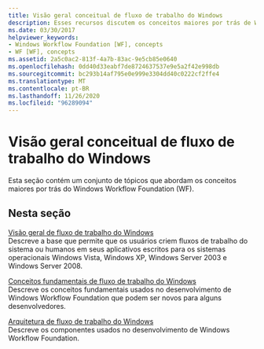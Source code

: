 ```yaml
---
title: Visão geral conceitual de fluxo de trabalho do Windows
description: Esses recursos discutem os conceitos maiores por trás de Windows Workflow Foundation, incluindo uma visão geral, conceitos fundamentais e arquitetura.
ms.date: 03/30/2017
helpviewer_keywords:
- Windows Workflow Foundation [WF], concepts
- WF [WF], concepts
ms.assetid: 2a5c0ac2-813f-4a7b-83ac-9e5cb85e0640
ms.openlocfilehash: 0dd40d33eabf7de8724637537e9e5a2f42e998db
ms.sourcegitcommit: bc293b14af795e0e999e3304dd40c0222cf2ffe4
ms.translationtype: MT
ms.contentlocale: pt-BR
ms.lasthandoff: 11/26/2020
ms.locfileid: "96289094"
---
```

# <a name="windows-workflow-conceptual-overview"></a>Visão geral conceitual de fluxo de trabalho do Windows

Esta seção contém um conjunto de tópicos que abordam os conceitos maiores por trás do Windows Workflow Foundation (WF).  
  
## <a name="in-this-section"></a>Nesta seção  

 [Visão geral de fluxo de trabalho do Windows](overview.md)  
 Descreve a base que permite que os usuários criem fluxos de trabalho do sistema ou humanos em seus aplicativos escritos para os sistemas operacionais Windows Vista, Windows XP, Windows Server 2003 e Windows Server 2008.  
  
 [Conceitos fundamentais de fluxo de trabalho do Windows](fundamental-concepts.md)  
 Descreve os conceitos fundamentais usados no desenvolvimento de Windows Workflow Foundation que podem ser novos para alguns desenvolvedores.  
  
 [Arquitetura de fluxo de trabalho do Windows](architecture.md)  
 Descreve os componentes usados no desenvolvimento de Windows Workflow Foundation.
